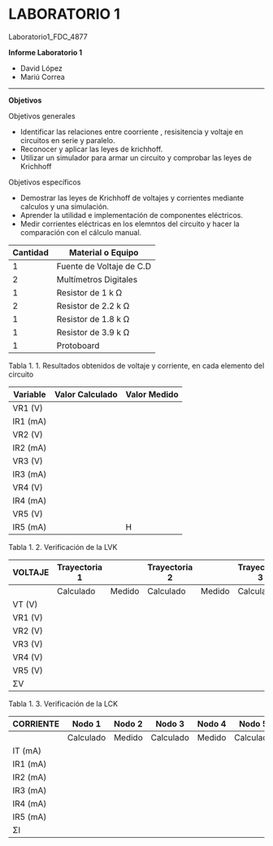 # LABORATORIO 1
Laboratorio1_FDC_4877

**Informe Laboratorio 1**

- David López
- Mariú Correa

------------

**Objetivos**

Objetivos generales   
- Identificar las relaciones entre coorriente , resisitencia y voltaje en circuitos en serie y paralelo.
- Reconocer y aplicar las leyes de krichhoff.
- Utilizar un simulador para armar un circuito y comprobar las leyes de Krichhoff  

Objetivos específicos
- Demostrar las leyes de Krichhoff de voltajes y corrientes mediante calculos y una simulación.
- Aprender la utilidad e implementación de componentes eléctricos.
- Medir corrientes eléctricas en los elemntos del circuito y hacer la comparación con el cálculo manual.


| **Cantidad**  |  **Material o Equipo** |
| ------------ | ------------ |
| 1  | Fuente de Voltaje de C.D  |
|  2 | Multímetros Digitales  |
|  1 | Resistor de 1 k Ω  |
|  2 | Resistor de 2.2 k Ω  |
|  1 | Resistor de 1.8 k Ω  |
|  1 | Resistor de 3.9 k Ω  |
|  1 | Protoboard  |


Tabla 1. 1. Resultados obtenidos de voltaje y corriente, en cada elemento del circuito 


| **Variable**  | **Valor Calculado**  | **Valor Medido**  |
| ------------ | ------------ | ------------ |
| VR1 (V) |   |   |
| IR1 (mA)  |   |   |
| VR2 (V) |   |   |
| IR2 (mA) |   |   |
| VR3 (V) |   |   |
| IR3 (mA) |   |   |
| VR4 (V) |   |   |
| IR4 (mA) |   |   |
| VR5 (V) |   |   |
| IR5 (mA) |   | H  |


Tabla 1. 2.  Verificación de la LVK 


| **VOLTAJE**  | Trayectoria 1 |  | Trayectoria 2  | | Trayectoria 3 | |
| ------------ | ------------ | ------------ |------------ | ------------ |------------ | ------------ |
|              |Calculado | Medido | Calculado  | Medido | Calculado  | Medido  |
| VT (V)   |                  |              |                   |               |                   |               |
| VR1 (V) |                  |              |                   |               |                   |               |
| VR2 (V) |                  |              |                   |               |                   |               |
| VR3 (V) |                  |              |                   |               |                   |               |
| VR4 (V) |                  |              |                   |               |                   |               | 
| VR5 (V) |                  |              |                   |               |                   |               |
|  ΣV        |                  |              |                   |               |                   |           f   |

Tabla 1. 3.  Verificación de la LCK

|  **CORRIENTE** |  Nodo 1 | Nodo 2  | Nodo 3  | Nodo 4   | Nodo 5  | | | | | | 
| ------------ | ------------ | ------------ | ------------ | ------------ | ------------ | ------------ | ------------ | ------------ | ------------ | ------------ |
|                  | Calculado  | Medido  | Calculado  | Medido  | Calculado  | Medido  | Calculado  | Medido  | Calculado  | Medido  |
| IT (mA)     |   |   |   |   |   |   |   |   |   |   |
| IR1 (mA)   |   |   |   |   |   |   |   |   |   |   |
| IR2 (mA)   |   |   |   |   |   |   |   |   |   |   |
| IR3 (mA)   |   |   |   |   |   |   |   |   |   |   |
| IR4 (mA)   |   |   |   |   |   |   |   |   |   |   |
| IR5 (mA)   |   |   |   |   |   |   |   |   |   |   |
| ΣI              |   |   |   |   |   |   |   |   |   | f  |

